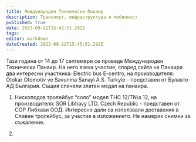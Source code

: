 ```yaml
---
title: Международен Технически Панаир
description: Транспорт, инфраструктура и мобилност
published: true
date: 2023-09-22T15:45:51.292Z
tags: 
editor: markdown
dateCreated: 2023-09-22T15:45:51.292Z
---
```


Тази година от 14 до 17 септември се проведе Международен Технически Панаир. На него взеха участие, според сайта на Панаира два интересни участника:
Electric bus E-centro, на производителя: Otokar Otomotiv ve Savunma Sanayi A.S. Turkyie - представен от Булавто АД България. Същия спечели златен медал на панаира.



1) Нископодов тролейбус “соло” модел  THC 12/TN\s 12, на производителя: SOR Libhavy LTD, Czech Republic - представен от СОР Либхави ООД. Интересно дали са използвали доставения в Сливен тролейбус, за участие в изложението. Не намерих снимки за съжаление.


2)


